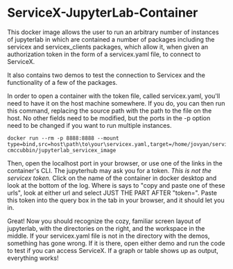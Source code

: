 # ServiceX-JupyterLab-Container

This docker image allows the user to run an arbitrary number of instances of jupyterlab in which are contained a number of packages
including the servicex and servicex_clients packages, which allow it, when given an authorization token in the form of a servicex.yaml file, to connect to ServiceX.

It also contains two demos to test the connection to Servicex and the functionality of a few of the packages.

In order to open a container with the token file, called servicex.yaml, you'll need to have it on the host machine somewhere.
If you do, you can then run this command, replacing the source path with the path to the file on the host. No other fields need to be modified, but the ports in the -p option need to be changed if you want to run multiple instances.


```
docker run --rm -p 8888:8888 --mount type=bind,src=host\path\to\your\servicex.yaml,target=/home/jovyan/servicex.yaml cmccubbin/jupyterlab_servicex_image
```
Then, open the localhost port in your browser, or use one of the links in the container's CLI.
The jupyterhub may ask you for a token. _This is not the servicex token._ Click on the name of the container in docker desktop and look at the bottom of the log. Where is says to "copy and paste one of these urls", look at either url and select JUST THE PART AFTER "token=". Paste this token into the query box in the tab in your browser, and it should let you in.

Great! Now you should recognize the cozy, familiar screen layout of jupyterlab, with the directories on the right, and the workspace in the middle. If your servicex.yaml file is not in the directory with the demos, something has gone wrong. If it is there, open either demo and run the code to test if you can access ServiceX. If a graph or table shows up as output, everything works! 